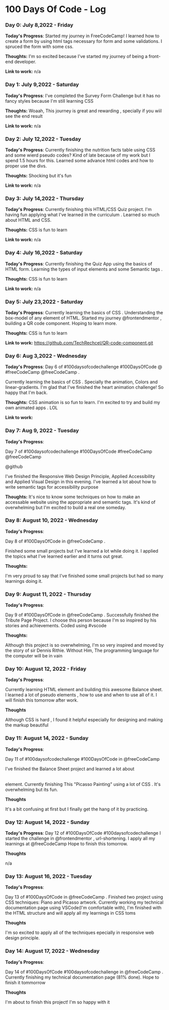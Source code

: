 # 100 Days Of Code - Log

### Day 0: July 8,2022 - Friday


**Today's Progress**: Started my journey in FreeCodeCamp! I learned how to create a form by using html tags necessary for form and some validations. I spruced the form with some css.

**Thoughts:** I'm so excited because I've started my journey of being a front-end developer. 

**Link to work:** n/a

### Day 1: July 9,2022 - Saturday 

**Today's Progress**: I've completed the Survey Form Challenge but it has no fancy styles because I'm still learning CSS

**Thoughts:** Woaah, This journey is great and rewarding , specially if you wiil see the end result

**Link to work:** n/a

### Day 2: July 12,2022 - Tuesday 

**Today's Progress**: Currently finishing the nutrition facts table using CSS and some wierd pseudo codes? Kind of late because of my work but I spend 1.5 hours for this. Learned some advance html codes and how to proper use the divs.

**Thoughts:** Shocking but it's fun

**Link to work:** n/a


### Day 3: July 14,2022 - Thursday 

**Today's Progress**: Currently finishing this HTML/CSS Quiz project. I'm having fun applying what I've learned in the curriculum   . Learned so much about HTML and CSS.

**Thoughts:** CSS is fun to learn

**Link to work:** n/a

### Day 4: July 16,2022 - Saturday 

**Today's Progress**: Currently finishing the Quiz App using the basics of HTML form. Learning the types of input elements and some Semantic tags .

**Thoughts:** CSS is fun to learn

**Link to work:** n/a

### Day 5: July 23,2022 - Saturday 

**Today's Progress**: Currently learning the basics of CSS . Understanding the box-model of any element of HTML. Started my journey 
@frontendmentor
, building a QR code component. Hoping to learn more. 

**Thoughts:** CSS is fun to learn

**Link to work:** 
https://github.com/TechRechcel/QR-code-component.git


### Day 6: Aug 3,2022 - Wednesday 

**Today's Progress**: 
Day 6 of #100daysofcodechallenge #100DaysOfCode  @ #freeCodeCamp 
@freeCodeCamp
 . 

Currently learning the basics of CSS . Specially the animation, Colors and linear-gradients. I'm glad that I've finished the heart animation challenge! So happy that I'm back.

**Thoughts:** 
    CSS animation is so fun to learn. I'm excited to try and build my own animated apps . LOL

**Link to work:** 


### Day 7: Aug 9, 2022 - Tuesday


**Today's Progress**:

Day 7 of #100daysofcodechallenge #100DaysOfCode #freeCodeCamp  
@freeCodeCamp
 
@github
 

I've finished the Responsive Web Design Principle, Applied Accessibility and Applied Visual Design in this evening. I've learned a lot about how to write semantic tags for accessibility purpose

**Thoughts:** 
It's nice to know some techniques on how to make an accessable website using the appropriate and semantic tags. It's kind of overwhelming but I'm excited to build a real one someday.

### Day 8: August 10, 2022 - Wednesday

**Today's Progress**:

Day 8 of #100DaysOfCode in 
@freeCodeCamp
 . 

Finished some small projects but I've learned a lot while doing it. I applied the topics what I've learned earlier and it turns out great.

 
**Thoughts:** 

I'm very proud to say that I've finished some small projects but had so many learnings doing it.

### Day 9: August 11, 2022 - Thursday

**Today's Progress**:


Day 9 of #100DaysOfCode in 
@freeCodeCamp
 .
Successfully finished the Tribute Page Project. I choose this person because I'm so inspired by his stories and achievements. Coded using #vscode 


**Thoughts:** 

Although this project is so overwhelming,  I'm so very inspired and moved by the story of sir Dennis Rithie. Without Him, The programming language for the computer will be in vain


### Day 10: August 12, 2022 - Friday 


**Today's Progress**:

Currently learning HTML <table> element and building this awesome Balance sheet. I learned a lot of pseudo elements , how to use and when to use all of it.  I will finish this tomorrow after work.


**Thoughts** 

Although CSS is hard , I found it helpful especially for designing and making the markup beautiful



### Day 11: August 14, 2022 - Sunday 


**Today's Progress**:


Day 11 of #100daysofcodechallenge #100DaysOfCode in 
@freeCodeCamp
 

I've finished the Balance Sheet project and learned a lot about <table> element. Currently finishing This "Picasso Painting" using a lot of CSS . It's overwhelming but its fun.


**Thoughts** 

It's a bit confusing at first but I finally get the hang of it by practicing.

### Day 12: August 14, 2022 - Sunday 




**Today's Progress**:
Day 12 of #100DaysOfCode #100daysofcodechallenge 
I started the challenge in 
@frontendmentor
, url-shortening. I apply all my learnings at 
@freeCodeCamp
  Hope to finish this tomorrow.




  **Thoughts** 

n/a

### Day 13: August 16, 2022 - Tuesday 


**Today's Progress**:

Day 13 of #100DaysOfCode in 
@freeCodeCamp
 .
Finished two project using CSS techniques: Piano and Picasso artwork. Currently working my technical documentation page using VSCode(I'm comfortable with), I'm finished with the HTML structure and will apply all my learnings in CSS toms

**Thoughts** 

I'm so excited to apply all of the techniques epecially in responsive web design principle.

### Day 14: August 17, 2022 - Wednesday 

**Today's Progress**:


Day 14 of #100DaysOfCode #100daysofcodechallenge in 
@freeCodeCamp
 .
Currently finishing my technical documentation page (81% done). Hope to finish it tommorrow


**Thoughts** 

I'm about to finish this project! I'm so happy with it 